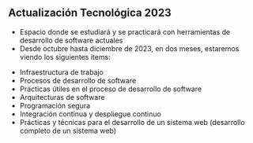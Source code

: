## Actualización Tecnológica 2023

- Espacio donde se estudiará y se practicará con herramientas de desarrollo de software actuales
- Desde octubre hasta diciembre de 2023, en dos meses, estaremos viendo los siguientes items:

* Infraestructura de trabajo
* Procesos de desarrollo de software
* Prácticas útiles en el proceso de desarrollo de software
* Arquitecturas de software
* Programación segura
* Integración continua y despliegue continuo
* Prácticas y técnicas para el desarrollo de un sistema web (desarrollo completo de un sistema web)
